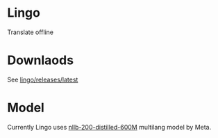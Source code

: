 # Lingo

Translate offline

# Downlaods

See [lingo/releases/latest](https://github.com/thewh1teagle/lingo/releases/latest)

# Model

Currently Lingo uses [nllb-200-distilled-600M](https://huggingface.co/facebook/nllb-200-distilled-600M) multilang model by Meta.

